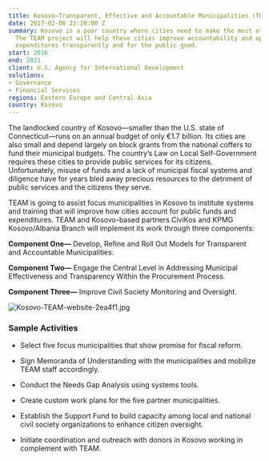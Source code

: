 ```yaml
---
title: Kosovo—Transparent, Effective and Accountable Municipalities (TEAM)
date: 2017-02-06 22:20:00 Z
summary: Kosovo is a poor country where cities need to make the most of their funding.
  The TEAM project will help these cities improve accountability and optimize their
  expenditures transparently and for the public good.
start: 2016
end: 2021
client: U.S. Agency for International Development
solutions:
- Governance
- Financial Services
regions: Eastern Europe and Central Asia
country: Kosovo
---
```


The landlocked country of Kosovo—smaller than the U.S. state of Connecticut—runs on an annual budget of only €1.7 billion. Its cities are also small and depend largely on block grants from the national coffers to fund their municipal budgets. The country’s Law on Local Self-Government requires these cities to provide public services for its citizens. Unfortunately, misuse of funds and a lack of municipal fiscal systems and diligence have for years bled away precious resources to the detriment of public services and the citizens they serve.

TEAM is going to assist focus municipalities in Kosovo to institute systems and training that will improve how cities account for public funds and expenditures. TEAM and Kosovo-based partners CiviKos and KPMG Kosovo/Albania Branch will implement its work through three components:

**Component One—** Develop, Refine and Roll Out Models for Transparent and Accountable Municipalities.

**Component Two—** Engage the Central Level in Addressing Municipal Effectiveness and Transparency Within the Procurement Process.

**Component Three—** Improve Civil Society Monitoring and Oversight.

![Kosovo-TEAM-website-2ea4f1.jpg](/uploads/Kosovo-TEAM-website-2ea4f1.jpg "City of Ferizaj, Kosovo. Photo Credit: Pero Kvrzica")

### Sample Activities

* Select five focus municipalities that show promise for fiscal reform.

* Sign Memoranda of Understanding with the municipalities and mobilize TEAM staff accordingly.

* Conduct the Needs Gap Analysis using systems tools.

* Create custom work plans for the five partner municipalities.

* Establish the Support Fund to build capacity among local and national civil society organizations to enhance citizen oversight.

* Initiate coordination and outreach with donors in Kosovo working in complement with TEAM.
